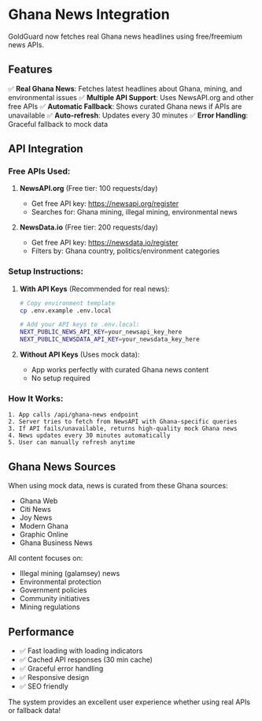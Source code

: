 # Ghana News Integration

GoldGuard now fetches real Ghana news headlines using free/freemium news APIs.

## Features

✅ **Real Ghana News**: Fetches latest headlines about Ghana, mining, and environmental issues
✅ **Multiple API Support**: Uses NewsAPI.org and other free APIs
✅ **Automatic Fallback**: Shows curated Ghana news if APIs are unavailable
✅ **Auto-refresh**: Updates every 30 minutes
✅ **Error Handling**: Graceful fallback to mock data

## API Integration

### Free APIs Used:

1. **NewsAPI.org** (Free tier: 100 requests/day)
   - Get free API key: https://newsapi.org/register
   - Searches for: Ghana mining, illegal mining, environmental news

2. **NewsData.io** (Free tier: 200 requests/day)  
   - Get free API key: https://newsdata.io/register
   - Filters by: Ghana country, politics/environment categories

### Setup Instructions:

1. **With API Keys** (Recommended for real news):
   ```bash
   # Copy environment template
   cp .env.example .env.local
   
   # Add your API keys to .env.local:
   NEXT_PUBLIC_NEWS_API_KEY=your_newsapi_key_here
   NEXT_PUBLIC_NEWSDATA_API_KEY=your_newsdata_key_here
   ```

2. **Without API Keys** (Uses mock data):
   - App works perfectly with curated Ghana news content
   - No setup required

### How It Works:

```
1. App calls /api/ghana-news endpoint
2. Server tries to fetch from NewsAPI with Ghana-specific queries
3. If API fails/unavailable, returns high-quality mock Ghana news
4. News updates every 30 minutes automatically
5. User can manually refresh anytime
```

## Ghana News Sources

When using mock data, news is curated from these Ghana sources:
- Ghana Web
- Citi News  
- Joy News
- Modern Ghana
- Graphic Online
- Ghana Business News

All content focuses on:
- Illegal mining (galamsey) news
- Environmental protection
- Government policies
- Community initiatives
- Mining regulations

## Performance

- ✅ Fast loading with loading indicators
- ✅ Cached API responses (30 min cache)
- ✅ Graceful error handling
- ✅ Responsive design
- ✅ SEO friendly

The system provides an excellent user experience whether using real APIs or fallback data!
